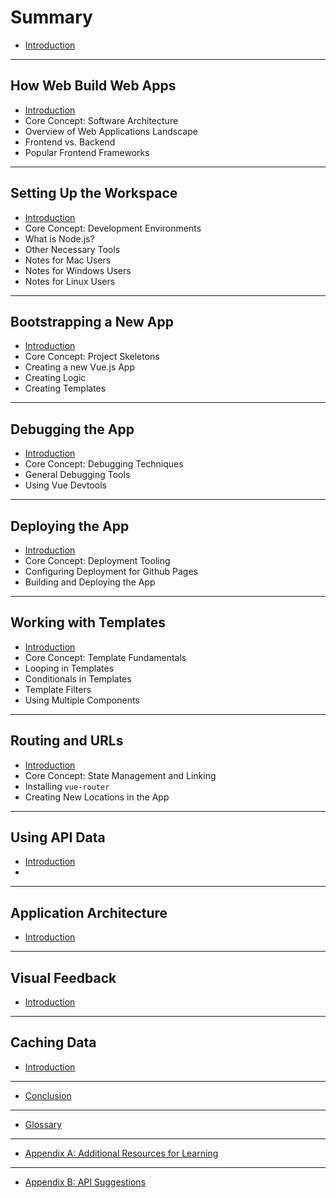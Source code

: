 # Summary

* [Introduction](README.md)

----

## How Web Build Web Apps

* [Introduction](todo.md)
* Core Concept: Software Architecture
* Overview of Web Applications Landscape
* Frontend vs. Backend
* Popular Frontend Frameworks
----

## Setting Up the Workspace

* [Introduction](todo.md)
* Core Concept: Development Environments
* What is Node.js?
* Other Necessary Tools
* Notes for Mac Users
* Notes for Windows Users
* Notes for Linux Users
----

## Bootstrapping a New App

* [Introduction](todo.md)
* Core Concept: Project Skeletons
* Creating a new Vue.js App
* Creating Logic
* Creating Templates
----

## Debugging the App

* [Introduction](todo.md)
* Core Concept: Debugging Techniques
* General Debugging Tools
* Using Vue Devtools
----
## Deploying the App

* [Introduction](todo.md)
* Core Concept: Deployment Tooling
* Configuring Deployment for Github Pages
* Building and Deploying the App
----
## Working with Templates

* [Introduction](todo.md)
* Core Concept: Template Fundamentals
* Looping in Templates
* Conditionals in Templates
* Template Filters
* Using Multiple Components
----

## Routing and URLs

* [Introduction](todo.md)
* Core Concept: State Management and Linking
* Installing `vue-router`
* Creating New Locations in the App

----
## Using API Data

* [Introduction](todo.md)
* 

----

## Application Architecture

* [Introduction](todo.md)

----

## Visual Feedback

* [Introduction](todo.md)

----

## Caching Data

* [Introduction](todo.md)

----

* [Conclusion](todo.md)
----

* [Glossary](GLOSSARY.md)
----

* [Appendix A: Additional Resources for Learning](todo.md)
----

* [Appendix B: API Suggestions](todo.md)

